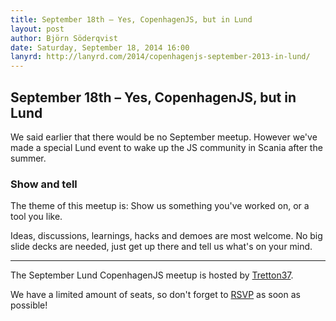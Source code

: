 ```yaml
---
title: September 18th – Yes, CopenhagenJS, but in Lund
layout: post
author: Björn Söderqvist
date: Saturday, September 18, 2014 16:00
lanyrd: http://lanyrd.com/2014/copenhagenjs-september-2013-in-lund/
---
```


## September 18th – Yes, CopenhagenJS, but in Lund

We said earlier that there would be no September meetup. However we've made a special Lund event to wake up the JS community in Scania after the summer.

### Show and tell

The theme of this meetup is: Show us something you've worked on, or a tool you like.

Ideas, discussions, learnings, hacks and demoes are most welcome. No big slide decks are needed, just get up there and tell us what's on your mind.



---

The September Lund CopenhagenJS meetup is hosted by [Tretton37](http://www.tretton37.se/).


We have a limited amount of seats, so don't forget to [RSVP](https://www.eventbrite.com/e/cphjs-meetup-at-tretton37-lund-tickets-12957051891) as soon as possible!
